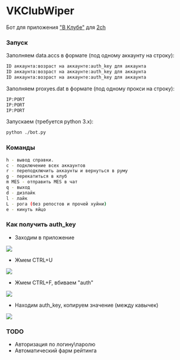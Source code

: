 # VKClubWiper

Бот для приложения ["В Клубе"](http://vk.com/app4397521) для [2ch](2ch.hk)

### Запуск

Заполняем data.accs в формате (под одному аккаунту на строку):

```sh
ID аккаунта:возраст на аккаунте:auth_key для аккаунта
ID аккаунта:возраст на аккаунте:auth_key для аккаунта
ID аккаунта:возраст на аккаунте:auth_key для аккаунта
```

Заполняем proxyes.dat в формате (под одному прокси на строку):

```sh
IP:PORT
IP:PORT
IP:PORT
```

Запускаем (требуется python 3.x):

```sh
python ./bot.py
```

### Команды

```sh
h - вывод справки.
c - подключение всех аккаунтов
r - переподключить аккаунты и вернуться в руму
g - перекатиться в клуб
m MES - отправить MES в чат
q - выход
d - дизлайк
l - лайк
L - рога (без репостов и прочей хуйни)
e - кинуть яйцо
```

### Как получить auth_key

 - Заходим в приложение
 
 ![](http://pp.vk.me/c630731/v630731469/3369a/TOsGhnapEJk.jpg)

 - Жмем CTRL+U
 
![](http://pp.vk.me/c630731/v630731469/336a3/MLOeFRg5TR4.jpg)

 - Жмем CTRL+F, вбиваем "auth"

![](http://pp.vk.me/c630731/v630731469/336aa/w7Kd1J7Cnyk.jpg)

 - Находим auth_key, копируем значение (между кавычек)

![](http://pp.vk.me/c630731/v630731469/336b1/yPSzJ4nxKNk.jpg)

### TODO

 - Авторизация по логину\паролю
 - Автоматический фарм рейтинга
